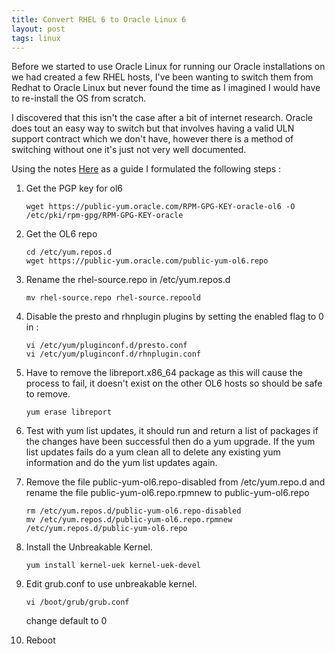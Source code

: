 ```yaml
---
title: Convert RHEL 6 to Oracle Linux 6
layout: post
tags: linux
---
```


Before we started to use Oracle Linux for running our Oracle installations on we had created a few RHEL hosts, I've been wanting to switch them from Redhat to Oracle Linux but never found the time as I imagined I would have to re-install the OS from scratch.

I discovered that this isn't the case after a bit of internet research. Oracle does tout an easy way to switch but that involves having a valid ULN support contract which we don't have, however there is a method of switching without one it's just not very well documented.

Using the notes [Here](http://public-yum.oracle.com/) as a guide I formulated the following steps :

1. Get the PGP key for ol6

   ```shell
   wget https://public-yum.oracle.com/RPM-GPG-KEY-oracle-ol6 -O /etc/pki/rpm-gpg/RPM-GPG-KEY-oracle
   ```

2. Get the OL6 repo

   ```shell
   cd /etc/yum.repos.d
   wget https://public-yum.oracle.com/public-yum-ol6.repo
   ```

3. Rename the rhel-source.repo in /etc/yum.repos.d

   ```shell
   mv rhel-source.repo rhel-source.repoold
   ```

4. Disable the presto and rhnplugin plugins by setting the enabled flag to 0 in :

   ```shell
   vi /etc/yum/pluginconf.d/presto.conf
   vi /etc/yum/pluginconf.d/rhnplugin.conf
   ```

5. Have to remove the libreport.x86_64 package as this will cause the process to fail, it doesn't exist on the other OL6 hosts so should be safe to remove.

   ```shell
   yum erase libreport
   ```

6. Test with yum list updates, it should run and return a list of packages if the changes have been successful then do a yum upgrade. If the yum list updates fails do a yum clean all to delete any existing yum information and do the yum list updates again.

7. Remove the file public-yum-ol6.repo-disabled from /etc/yum.repo.d and rename the file public-yum-ol6.repo.rpmnew to public-yum-ol6.repo

   ```shell
   rm /etc/yum.repos.d/public-yum-ol6.repo-disabled
   mv /etc/yum.repos.d/public-yum-ol6.repo.rpmnew /etc/yum.repos.d/public-yum-ol6.repo
   ```

8. Install the Unbreakable Kernel.

   ```shell
   yum install kernel-uek kernel-uek-devel
   ```

9. Edit grub.conf to use unbreakable kernel.

   ```shell
   vi /boot/grub/grub.conf
   ```

   change default to 0

10. Reboot
